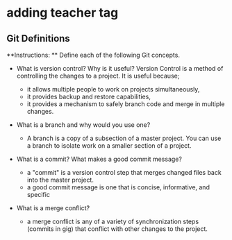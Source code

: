 # adding teacher tag


## Git Definitions

**Instructions: ** Define each of the following Git concepts.

* What is version control?  Why is it useful?
Version Control is a method of controlling the changes to a project.  It is useful because;
    * it allows multiple people to work on projects simultaneously,
    * it provides backup and restore capabilities,
    * it provides a mechanism to safely branch code and merge in multiple changes.


* What is a branch and why would you use one?
    * A branch is a copy of a subsection of a master project. You can use a branch to isolate work on a smaller section of a project.
    
* What is a commit? What makes a good commit message?
    * a "commit" is a version control step that merges changed files back into the master project. 
    * a good commit message is one that is concise, informative, and specific

* What is a merge conflict?
    * a merge conflict is any of a variety of synchronization steps (commits in gig) that conflict with other changes to the project.

